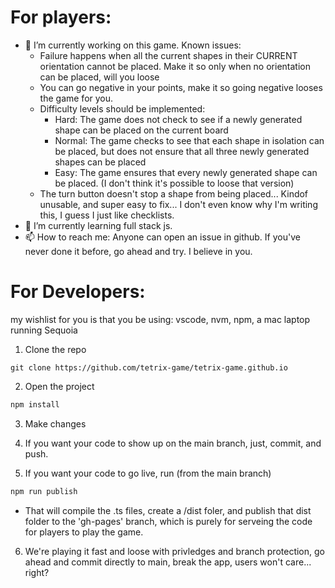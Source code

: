 
# For players:

- 🔭 I’m currently working on this game. Known issues:
  - Failure happens when all the current shapes in their CURRENT orientation cannot be placed. Make it so only when no orientation can be placed, will you loose
  - You can go negative in your points, make it so going negative looses the game for you.
  - Difficulty levels should be implemented:
    - Hard: The game does not check to see if a newly generated shape can be placed on the current board
    - Normal: The game checks to see that each shape in isolation can be placed, but does not ensure that all three newly generated shapes can be placed
    - Easy: The game ensures that every newly generated shape can be placed. (I don't think it's possible to loose that version)
  - The turn button doesn't stop a shape from being placed... Kindof unusable, and super easy to fix... I don't even know why I'm writing this, I guess I just like checklists.
- 🌱 I’m currently learning full stack js.
- 📫 How to reach me: Anyone can open an issue in github. If you've never done it before, go ahead and try. I believe in you.

# For Developers:

my wishlist for you is that you be using: vscode, nvm, npm, a mac laptop running Sequoia

1. Clone the repo
```javasctipt
git clone https://github.com/tetrix-game/tetrix-game.github.io
```
2. Open the project
```javascript
npm install
```

3. Make changes

4. If you want your code to show up on the main branch, just, commit, and push.

5. If you want your code to go live, run (from the main branch)
```javascript
npm run publish
```
- That will compile the .ts files, create a /dist foler, and publish that dist folder to the 'gh-pages' branch, which is purely for serveing the code for players to play the game.

6. We're playing it fast and loose with privledges and branch protection, go ahead and commit directly to main, break the app, users won't care... right?